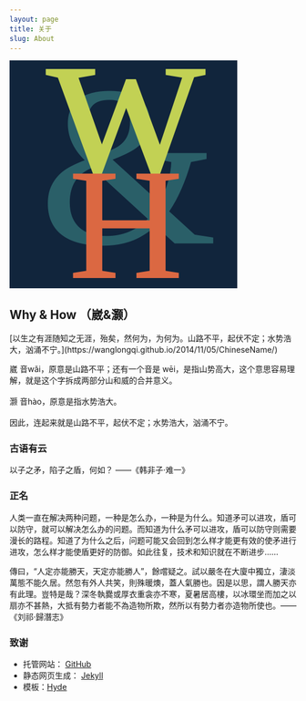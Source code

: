 ```yaml
---
layout: page
title: 关于
slug: About
---
```

<img src="/public/logo.svg" align="center" alt="Logo"/>
<h2>Why & How （崴&灏）</h2>
[以生之有涯随知之无涯，殆矣，然何为，为何为。山路不平，起伏不定；水势浩大，汹涌不宁。](https://wanglongqi.github.io/2014/11/05/ChineseName/)

<p class="message">
崴 音wǎi，原意是山路不平；还有一个音是 wēi，是指山势高大，这个意思容易理解，就是这个字拆成两部分山和威的合并意义。<br/>
<br/>
灏 音hào，原意是指水势浩大。<br/>
<br/>
因此，连起来就是山路不平，起伏不定；水势浩大，汹涌不宁。<br/>
</p>

### 古语有云

<p class="message">
  以子之矛，陷子之盾，何如？	——《韩非子·难一》<br/>
</p>

### 正名

人类一直在解决两种问题，一种是怎么办，一种是为什么。知道矛可以进攻，盾可以防守，就可以解决怎么办的问题。而知道为什么矛可以进攻，盾可以防守则需要漫长的路程。知道了为什么之后，问题可能又会回到怎么样才能更有效的使矛进行进攻，怎么样才能使盾更好的防御。如此往复，技术和知识就在不断进步……

<p class="message">
  傳曰，“人定亦能勝天，天定亦能勝人”，餘嚐疑之。試以嚴冬在大廈中獨立，淒淡萬態不能久居。然忽有外人共笑，則殊暖燠，蓋人氣勝也。因是以思，謂人勝天亦有此理。豈特是哉？深冬執爨或厚衣重衾亦不寒，夏暑居高樓，以冰環坐而加之以扇亦不甚熱，大抵有勢力者能不為造物所欺，然所以有勢力者亦造物所使也。——《刘祁·歸潛志》
</p>

### 致谢

* 托管网站： [GitHub](http://github.io)
* 静态网页生成： [Jekyll](http://jekyllrb.com/)
* 模板：[Hyde](http://hyde.getpoole.com)
